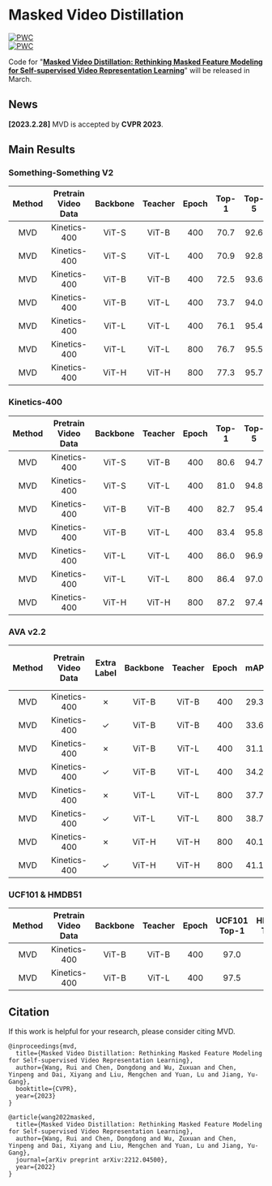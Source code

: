 # Masked Video Distillation

[![PWC](https://img.shields.io/endpoint.svg?url=https://paperswithcode.com/badge/masked-video-distillation-rethinking-masked/action-recognition-in-videos-on-something)](https://paperswithcode.com/sota/action-recognition-in-videos-on-something?p=masked-video-distillation-rethinking-masked)<br>
[![PWC](https://img.shields.io/endpoint.svg?url=https://paperswithcode.com/badge/masked-video-distillation-rethinking-masked/action-recognition-on-ava-v2-2)](https://paperswithcode.com/sota/action-recognition-on-ava-v2-2?p=masked-video-distillation-rethinking-masked)

Code for "[**Masked Video Distillation: Rethinking Masked Feature Modeling for Self-supervised Video Representation Learning**](https://arxiv.org/abs/2212.04500)" will be released in March.

## News

**[2023.2.28]** MVD is accepted by **CVPR 2023**.

## Main Results

### Something-Something V2

|  Method  | Pretrain Video Data | Backbone | Teacher | Epoch | Top-1 | Top-5 | resolution | #Frames x Clips x Crops | Param |
| :------: | :-----------------: | :------: | :-----: | :---: | :---: | :---: | :--------: | :---------------------: | :---: |
|   MVD    |    Kinetics-400     |  ViT-S   |  ViT-B  |  400  | 70.7  | 92.6  |    224     |         16x2x3          |  22M  |
|   MVD    |    Kinetics-400     |  ViT-S   |  ViT-L  |  400  | 70.9  | 92.8  |    224     |         16x2x3          |  22M  |
|   MVD    |    Kinetics-400     |  ViT-B   |  ViT-B  |  400  | 72.5  | 93.6  |    224     |         16x2x3          |  87M  |
|   MVD    |    Kinetics-400     |  ViT-B   |  ViT-L  |  400  | 73.7  | 94.0  |    224     |         16x2x3          |  87M  |
|   MVD    |    Kinetics-400     |  ViT-L   |  ViT-L  |  400  | 76.1  | 95.4  |    224     |         16x2x3          |  305M |
|   MVD    |    Kinetics-400     |  ViT-L   |  ViT-L  |  800  | 76.7  | 95.5  |    224     |         16x2x3          |  305M |
|   MVD    |    Kinetics-400     |  ViT-H   |  ViT-H  |  800  | 77.3  | 95.7  |    224     |         16x2x3          |  633M |

### Kinetics-400

|  Method  | Pretrain Video Data | Backbone | Teacher | Epoch | Top-1 | Top-5 | resolution | #Frames x Clips x Crops | Param |
| :------: | :-----------------: | :------: | :-----: | :---: | :---: | :---: | :--------: | :---------------------: | :---: |
|   MVD    |    Kinetics-400     |  ViT-S   |  ViT-B  |  400  | 80.6  | 94.7  |    224     |         16x2x3          |  22M  |
|   MVD    |    Kinetics-400     |  ViT-S   |  ViT-L  |  400  | 81.0  | 94.8  |    224     |         16x2x3          |  22M  |
|   MVD    |    Kinetics-400     |  ViT-B   |  ViT-B  |  400  | 82.7  | 95.4  |    224     |         16x2x3          |  87M  |
|   MVD    |    Kinetics-400     |  ViT-B   |  ViT-L  |  400  | 83.4  | 95.8  |    224     |         16x2x3          |  87M  |
|   MVD    |    Kinetics-400     |  ViT-L   |  ViT-L  |  400  | 86.0  | 96.9  |    224     |         16x2x3          |  305M |
|   MVD    |    Kinetics-400     |  ViT-L   |  ViT-L  |  800  | 86.4  | 97.0  |    224     |         16x2x3          |  305M |
|   MVD    |    Kinetics-400     |  ViT-H   |  ViT-H  |  800  | 87.2  | 97.4  |    224     |         16x2x3          |  633M |

### AVA v2.2

|  Method  | Pretrain Video Data | Extra Label | Backbone | Teacher | Epoch |  mAP  | #Frames x Sample Rate | Param |
| :------: | :-----------------: | :---------: | :------: | :-----: | :---: | :---: | :-------------------: | :---: |
|   MVD    |    Kinetics-400     |   &cross;   |  ViT-B   |  ViT-B  |  400  | 29.3  |         16x4          |  87M  |
|   MVD    |    Kinetics-400     |   &check;   |  ViT-B   |  ViT-B  |  400  | 33.6  |         16x4          |  87M  |
|   MVD    |    Kinetics-400     |   &cross;   |  ViT-B   |  ViT-L  |  400  | 31.1  |         16x4          |  87M  |
|   MVD    |    Kinetics-400     |   &check;   |  ViT-B   |  ViT-L  |  400  | 34.2  |         16x4          |  87M  |
|   MVD    |    Kinetics-400     |   &cross;   |  ViT-L   |  ViT-L  |  800  | 37.7  |         16x4          |  305M |
|   MVD    |    Kinetics-400     |   &check;   |  ViT-L   |  ViT-L  |  800  | 38.7  |         16x4          |  305M |
|   MVD    |    Kinetics-400     |   &cross;   |  ViT-H   |  ViT-H  |  800  | 40.1  |         16x4          |  633M |
|   MVD    |    Kinetics-400     |   &check;   |  ViT-H   |  ViT-H  |  800  | 41.1  |         16x4          |  633M |

### UCF101 & HMDB51

|  Method  | Pretrain Video Data | Backbone | Teacher | Epoch | UCF101 Top-1 | HMDB51 Top-1 |
| :------: | :-----------------: | :------: | :-----: | :---: | :----------: | :----------: |
|   MVD    |    Kinetics-400     |  ViT-B   |  ViT-B  |  400  |     97.0     |     76.4     |
|   MVD    |    Kinetics-400     |  ViT-B   |  ViT-L  |  400  |     97.5     |     79.7     |

## Citation

If this work is helpful for your research, please consider citing MVD.

```
@inproceedings{mvd,
  title={Masked Video Distillation: Rethinking Masked Feature Modeling for Self-supervised Video Representation Learning},
  author={Wang, Rui and Chen, Dongdong and Wu, Zuxuan and Chen, Yinpeng and Dai, Xiyang and Liu, Mengchen and Yuan, Lu and Jiang, Yu-Gang},
  booktitle={CVPR},
  year={2023}
}

@article{wang2022masked,
  title={Masked Video Distillation: Rethinking Masked Feature Modeling for Self-supervised Video Representation Learning},
  author={Wang, Rui and Chen, Dongdong and Wu, Zuxuan and Chen, Yinpeng and Dai, Xiyang and Liu, Mengchen and Yuan, Lu and Jiang, Yu-Gang},
  journal={arXiv preprint arXiv:2212.04500},
  year={2022}
}
```
